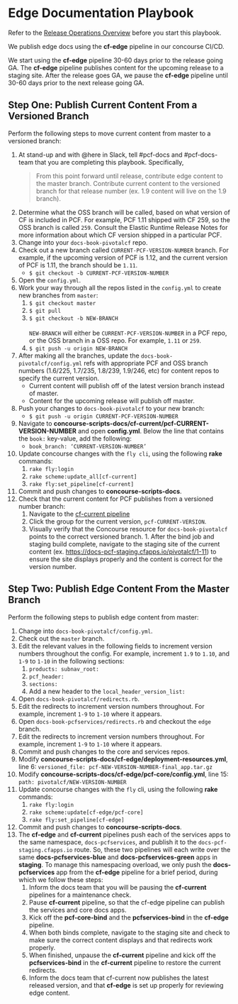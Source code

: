 # Edge Documentation Playbook

Refer to the [Release Operations Overview](https://github.com/pivotal-cf-experimental/docs-utility-scripts/blob/master/docs-ops-docs/release-operations-overview.md) before you start this playbook.

We publish edge docs using the **cf-edge** pipeline in our concourse CI/CD. 

We start using the **cf-edge** pipeline 30-60 days prior to the release going GA. The **cf-edge** pipeline publishes content for the upcoming release to a staging site. After the release goes GA, we pause the **cf-edge** pipeline until 30-60 days prior to the next release going GA.

## Step One: Publish Current Content From a Versioned Branch

Perform the following steps to move current content from master to a versioned branch:

1. At stand-up and with @here in Slack, tell #pcf-docs and #pcf-docs-team that you are completing this playbook. Specifically, 
	>From this point forward until release, contribute edge content to the master branch. Contribute current content to the versioned branch for that release number (ex. 1.9 content will live on the 1.9 branch). 
1. Determine what the OSS branch will be called, based on what version of CF is included in PCF. For example, PCF 1.11 shipped with CF 259, so the OSS branch is called `259`. Consult the Elastic Runtime Release Notes for more information about which CF version shipped in a particular PCF.
1. Change into your `docs-book-pivotalcf` repo.
1. Check out a new branch called `CURRENT-PCF-VERSION-NUMBER` branch. For example, if the upcoming version of PCF is 1.12, and the current version of PCF is 1.11, the branch should be `1.11`.
	* `$ git checkout -b CURRENT-PCF-VERSION-NUMBER`
1. Open the `config.yml`.
1. Work your way through all the repos listed in the `config.yml` to create new branches from `master`:
	1. `$ git checkout master`
	1. `$ git pull`
	1. `$ git checkout -b NEW-BRANCH`
		<br><br>`NEW-BRANCH` will either be `CURRENT-PCF-VERSION-NUMBER` in a PCF repo, or the OSS branch in a OSS repo. For example, `1.11` or `259`.
	1. `$ git push -u origin NEW-BRANCH`
1. After making all the branches, update the `docs-book-pivotalcf/config.yml` refs with appropriate PCF and OSS branch numbers (1.6/225, 1.7/235, 1.8/239, 1.9/246, etc) for content repos to specify the current version.
	* Current content will publish off of the latest version branch instead of master.
	* Content for the upcoming release will publish off master.
1. Push your changes to `docs-book-pivotalcf` to your new branch:
	* `$ git push -u origin CURRENT-PCF-VERSION-NUMBER`
1. Navigate to **concourse-scripts-docs/cf-current/pcf-CURRENT-VERSION-NUMBER** and open **config.yml**. Below the line that contains the `book:` key-value, add the following:
	* `book_branch: ‘CURRENT-VERSION-NUMBER’`
1. Update concourse changes with the `fly cli`, using the following **rake** commands:
	1. `rake fly:login`
	1. `rake scheme:update_all[cf-current]`
	1. `rake fly:set_pipeline[cf-current]`
1. Commit and push changes to **concourse-scripts-docs**.
1. Check that the current content for PCF publishes from a versioned number branch: 
	1. Navigate to the [cf-current pipeline](https://p-concourse.wings.cf-app.com/teams/system-team-docs-docs-1-88aa/pipelines/cf-current)
	1. Click the group for the current version, `pcf-CURRENT-VERSION`.
	1. Visually verify that the Concourse resource for `docs-book-pivotalcf` points to the correct versioned branch.	1. After the bind job and staging build complete, navigate to the staging site of the current content (ex. https://docs-pcf-staging.cfapps.io/pivotalcf/1-11) to ensure the site displays properly and the content is correct for the version number.

## Step Two: Publish Edge Content From the Master Branch

Perform the following steps to publish edge content from master:

1. Change into `docs-book-pivotalcf/config.yml`.
1. Check out the `master` branch.
1. Edit the relevant values in the following fields to increment version numbers throughout the config. For example, increment `1.9` to `1.10`, and `1-9` to `1-10` in the following sections:
	1. `products: subnav_root:`
	1. `pcf_header:` 
	1. `sections: `
	1. Add a new header to the `local_header_version_list:`
1. Open `docs-book-pivotalcf/redirects.rb`. 
1. Edit the redirects to increment version numbers throughout. For example, increment `1-9` to `1-10` where it appears.
1. Open `docs-book-pcfservices/redirects.rb` and checkout the `edge` branch.
1. Edit the redirects to increment version numbers throughout. For example, increment `1-9` to `1-10` where it appears.
1. Commit and push changes to the core and services repos.
1. Modify **concourse-scripts-docs/cf-edge/deployment-resources.yml**, line 6: `versioned_file: pcf-NEW-VERSION-NUMBER-final_app.tar.gz`
1. Modify **concourse-scripts-docs/cf-edge/pcf-core/config.yml**, line 15: `path: pivotalcf/NEW-VERSION-NUMBER`
1. Update concourse changes with the `fly` cli, using the following **rake** commands:
	1. `rake fly:login`
	1. `rake scheme:update[cf-edge/pcf-core]`
	1. 	`rake fly:set_pipeline[cf-edge]`
1. Commit and push changes to **concourse-scripts-docs**.
1. The **cf-edge** and **cf-current** pipelines push each of the services apps to the same namespace, `docs-pcfservices`, and publish it to the `docs-pcf-staging.cfapps.io` route. So, these two pipelines will each write over the same **docs-pcfservices-blue** and **docs-pcfservices-green** apps in **staging**. To manage this namespacing overload, we only push the **docs-pcfservices** app from the **cf-edge** pipeline for a brief period, during which we follow these steps:
	1. Inform the docs team that you will be pausing the **cf-current** pipelines for a maintenance check.
	1. Pause **cf-current** pipeline, so that the cf-edge pipeline can publish the services and core docs apps.
	1. Kick off the **pcf-core-bind** and the **pcfservices-bind** in the **cf-edge** pipeline.
	1. When both binds complete, navigate to the staging site and check to make sure the correct content displays and that redirects work properly.
	1. When finished, unpause the **cf-current** pipeline and kick off the **pcfservices-bind** in the **cf-current** pipeline to restore the current redirects.
	1. Inform the docs team that cf-current now publishes the latest released version, and that **cf-edge** is set up properly for reviewing edge content.
